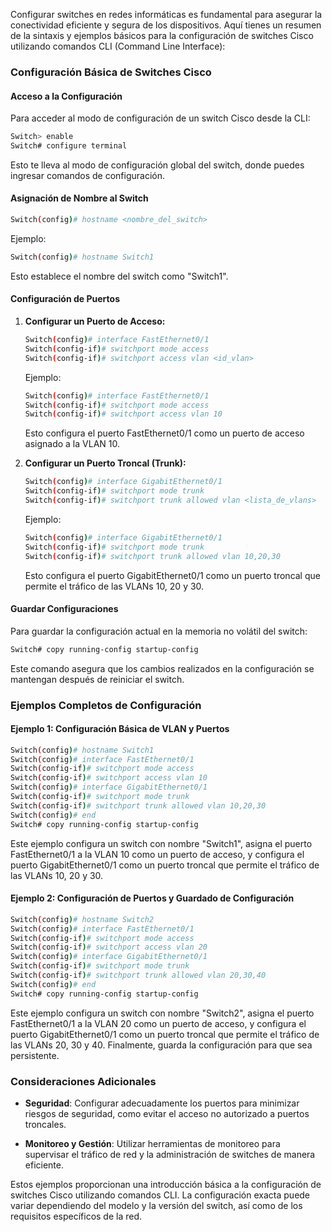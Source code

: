 Configurar switches en redes informáticas es fundamental para asegurar la conectividad eficiente y segura de los dispositivos. Aquí tienes un resumen de la sintaxis y ejemplos básicos para la configuración de switches Cisco utilizando comandos CLI (Command Line Interface):

### Configuración Básica de Switches Cisco

#### Acceso a la Configuración

Para acceder al modo de configuración de un switch Cisco desde la CLI:

```bash
Switch> enable
Switch# configure terminal
```

Esto te lleva al modo de configuración global del switch, donde puedes ingresar comandos de configuración.

#### Asignación de Nombre al Switch

```bash
Switch(config)# hostname <nombre_del_switch>
```

Ejemplo:

```bash
Switch(config)# hostname Switch1
```

Esto establece el nombre del switch como "Switch1".

#### Configuración de Puertos

1. **Configurar un Puerto de Acceso:**

   ```bash
   Switch(config)# interface FastEthernet0/1
   Switch(config-if)# switchport mode access
   Switch(config-if)# switchport access vlan <id_vlan>
   ```

   Ejemplo:

   ```bash
   Switch(config)# interface FastEthernet0/1
   Switch(config-if)# switchport mode access
   Switch(config-if)# switchport access vlan 10
   ```

   Esto configura el puerto FastEthernet0/1 como un puerto de acceso asignado a la VLAN 10.

2. **Configurar un Puerto Troncal (Trunk):**

   ```bash
   Switch(config)# interface GigabitEthernet0/1
   Switch(config-if)# switchport mode trunk
   Switch(config-if)# switchport trunk allowed vlan <lista_de_vlans>
   ```

   Ejemplo:

   ```bash
   Switch(config)# interface GigabitEthernet0/1
   Switch(config-if)# switchport mode trunk
   Switch(config-if)# switchport trunk allowed vlan 10,20,30
   ```

   Esto configura el puerto GigabitEthernet0/1 como un puerto troncal que permite el tráfico de las VLANs 10, 20 y 30.

#### Guardar Configuraciones

Para guardar la configuración actual en la memoria no volátil del switch:

```bash
Switch# copy running-config startup-config
```

Este comando asegura que los cambios realizados en la configuración se mantengan después de reiniciar el switch.

### Ejemplos Completos de Configuración

#### Ejemplo 1: Configuración Básica de VLAN y Puertos

```bash
Switch(config)# hostname Switch1
Switch(config)# interface FastEthernet0/1
Switch(config-if)# switchport mode access
Switch(config-if)# switchport access vlan 10
Switch(config)# interface GigabitEthernet0/1
Switch(config-if)# switchport mode trunk
Switch(config-if)# switchport trunk allowed vlan 10,20,30
Switch(config)# end
Switch# copy running-config startup-config
```

Este ejemplo configura un switch con nombre "Switch1", asigna el puerto FastEthernet0/1 a la VLAN 10 como un puerto de acceso, y configura el puerto GigabitEthernet0/1 como un puerto troncal que permite el tráfico de las VLANs 10, 20 y 30.

#### Ejemplo 2: Configuración de Puertos y Guardado de Configuración

```bash
Switch(config)# hostname Switch2
Switch(config)# interface FastEthernet0/1
Switch(config-if)# switchport mode access
Switch(config-if)# switchport access vlan 20
Switch(config)# interface GigabitEthernet0/1
Switch(config-if)# switchport mode trunk
Switch(config-if)# switchport trunk allowed vlan 20,30,40
Switch(config)# end
Switch# copy running-config startup-config
```

Este ejemplo configura un switch con nombre "Switch2", asigna el puerto FastEthernet0/1 a la VLAN 20 como un puerto de acceso, y configura el puerto GigabitEthernet0/1 como un puerto troncal que permite el tráfico de las VLANs 20, 30 y 40. Finalmente, guarda la configuración para que sea persistente.

### Consideraciones Adicionales

- **Seguridad**: Configurar adecuadamente los puertos para minimizar riesgos de seguridad, como evitar el acceso no autorizado a puertos troncales.

- **Monitoreo y Gestión**: Utilizar herramientas de monitoreo para supervisar el tráfico de red y la administración de switches de manera eficiente.

Estos ejemplos proporcionan una introducción básica a la configuración de switches Cisco utilizando comandos CLI. La configuración exacta puede variar dependiendo del modelo y la versión del switch, así como de los requisitos específicos de la red.